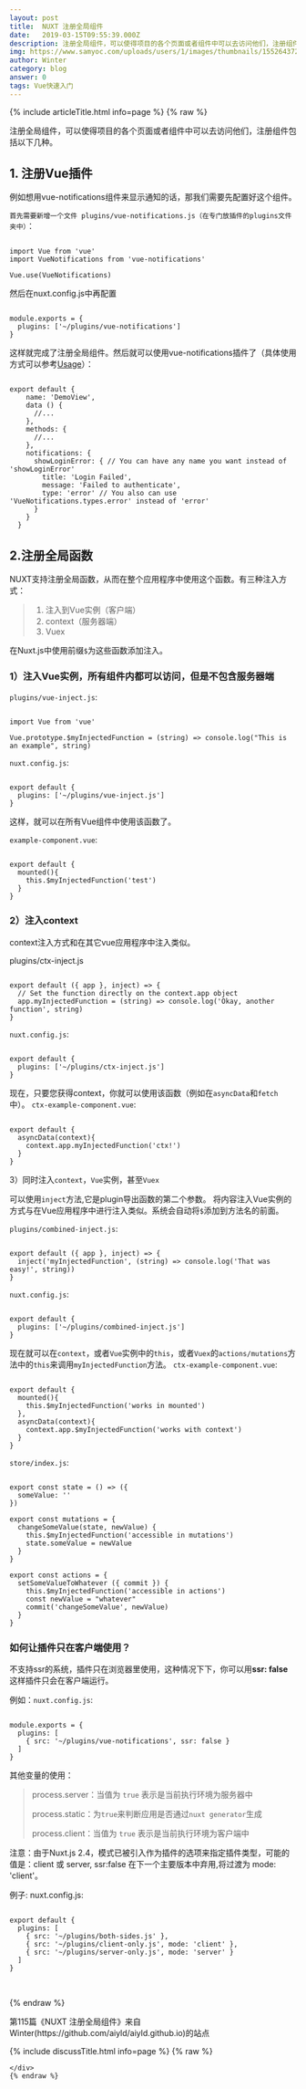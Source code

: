 ```yaml
---
layout: post
title:  NUXT 注册全局组件
date:   2019-03-15T09:55:39.000Z
description: 注册全局组件，可以使得项目的各个页面或者组件中可以去访问他们，注册组件包括以下几种。1. 注册Vue插件例如想用vue-notifications组件来显示通知...
img: https://www.samyoc.com/uploads/users/1/images/thumbnails/1552643729214.jpg
author: Winter
category: blog
answer: 0
tags: Vue快速入门
---
```

<div class="article-root">
  <div class="article">
    {% include articleTitle.html info=page %}
    {% raw %}
    <div class="article-content"><p>注册全局组件，可以使得项目的各个页面或者组件中可以去访问他们，注册组件包括以下几种。</p>

<h2>1. 注册Vue插件</h2>

<p>例如想用vue-notifications组件来显示通知的话，那我们需要先配置好这个组件。</p>

<p><code>首先需要新增一个文件&nbsp;plugins/vue-notifications.js（在专门放插件的plugins文件夹中）</code>：</p>

<pre>
<code>
import Vue from &#39;vue&#39;
import VueNotifications from &#39;vue-notifications&#39;

Vue.use(VueNotifications)
</code></pre>

<p>然后在nuxt.config.js中再配置</p>

<pre>
<code>
module.exports = {
  plugins: [&#39;~/plugins/vue-notifications&#39;]
}
</code></pre>

<p>这样就完成了注册全局组件。然后就可以使用vue-notifications插件了（具体使用方式可以参考<a href="https://se-panfilov.github.io/vue-notifications/docs/html/usage.html" target="_blank">Usage</a>）：</p>

<pre>
<code>
export default {
    name: &#39;DemoView&#39;,
    data () {
      //...
    },
    methods: {
      //...
    },
    notifications: {
      showLoginError: { // You can have any name you want instead of &#39;showLoginError&#39;
        title: &#39;Login Failed&#39;,
        message: &#39;Failed to authenticate&#39;,
        type: &#39;error&#39; // You also can use &#39;VueNotifications.types.error&#39; instead of &#39;error&#39;
      }
    }
  }
</code></pre>

<h2>2.注册全局函数</h2>

<p>NUXT支持注册全局函数，从而在整个应用程序中使用这个函数。有三种注入方式：</p>

<blockquote>
<ol>
	<li>注入到Vue实例（客户端）</li>
	<li>context（服务器端）</li>
	<li>Vuex</li>
</ol>
</blockquote>

<p>在Nuxt.js中使用前缀<code>$</code>为这些函数添加注入。</p>

<h3>1）注入Vue实例，所有组件内都可以访问，但是<strong>不包含服务器端</strong></h3>

<p><code>plugins/vue-inject.js</code>:</p>

<pre>
<code>
import Vue from &#39;vue&#39;

Vue.prototype.$myInjectedFunction = (string) =&gt; console.log(&quot;This is an example&quot;, string)
</code></pre>

<p><code>nuxt.config.js</code>:</p>

<pre>
<code>
export default {
  plugins: [&#39;~/plugins/vue-inject.js&#39;]
}
</code></pre>

<p>这样，就可以在所有Vue组件中使用该函数了。</p>

<p><code>example-component.vue</code>:</p>

<pre>
<code>
export default {
  mounted(){
    this.$myInjectedFunction(&#39;test&#39;)
  }
}
</code></pre>

<h3>2）注入context</h3>

<p>context注入方式和在其它vue应用程序中注入类似。</p>

<p>plugins/ctx-inject.js</p>

<pre>
<code>
export default ({ app }, inject) =&gt; {
  // Set the function directly on the context.app object
  app.myInjectedFunction = (string) =&gt; console.log(&#39;Okay, another function&#39;, string)
}
</code></pre>

<p><code>nuxt.config.js</code>:</p>

<pre>
<code>
export default {
  plugins: [&#39;~/plugins/ctx-inject.js&#39;]
}
</code></pre>

<p>现在，只要您获得context，你就可以使用该函数（例如在<code>asyncData</code>和<code>fetch</code>中）。&nbsp;<code>ctx-example-component.vue</code>:</p>

<pre>
<code>
export default {
  asyncData(context){
    context.app.myInjectedFunction(&#39;ctx!&#39;)
  }
}
</code></pre>

<p>3）同时注入<code>context</code>，<code>Vue</code>实例，甚至<code>Vuex</code></p>

<p>可以使用<code>inject</code>方法,它是plugin导出函数的第二个参数。 将内容注入Vue实例的方式与在Vue应用程序中进行注入类似。系统会自动将<code>$</code>添加到方法名的前面。</p>

<p><code>plugins/combined-inject.js</code>:</p>

<pre>
<code>
export default ({ app }, inject) =&gt; {
  inject(&#39;myInjectedFunction&#39;, (string) =&gt; console.log(&#39;That was easy!&#39;, string))
}
</code></pre>

<p><code>nuxt.config.js</code>:</p>

<pre>
<code>
export default {
  plugins: [&#39;~/plugins/combined-inject.js&#39;]
}
</code></pre>

<p>现在就可以在<code>context</code>，或者<code>Vue</code>实例中的<code>this</code>，或者<code>Vuex</code>的<code>actions/mutations</code>方法中的<code>this</code>来调用<code>myInjectedFunction</code>方法。&nbsp;<code>ctx-example-component.vue</code>:</p>

<pre>
<code>
export default {
  mounted(){
    this.$myInjectedFunction(&#39;works in mounted&#39;)
  },
  asyncData(context){
    context.app.$myInjectedFunction(&#39;works with context&#39;)
  }
}
</code></pre>

<p><code>store/index.js</code>:</p>

<pre>
<code>
export const state = () =&gt; ({
  someValue: &#39;&#39;
})

export const mutations = {
  changeSomeValue(state, newValue) {
    this.$myInjectedFunction(&#39;accessible in mutations&#39;)
    state.someValue = newValue
  }
}

export const actions = {
  setSomeValueToWhatever ({ commit }) {
    this.$myInjectedFunction(&#39;accessible in actions&#39;)
    const newValue = &quot;whatever&quot;
    commit(&#39;changeSomeValue&#39;, newValue)
  }
}
</code></pre>

<h3>如何让插件只在客户端使用？</h3>

<p>不支持ssr的系统，插件只在浏览器里使用，这种情况下下，你可以用<strong>ssr: false </strong>这样插件只会在客户端运行。</p>

<p>例如：<code>nuxt.config.js</code>:</p>

<pre>
<code>
module.exports = {
  plugins: [
    { src: &#39;~/plugins/vue-notifications&#39;, ssr: false }
  ]
}
</code></pre>

<p>其他变量的使用：</p>

<blockquote>
<p>process.server：当值为&nbsp;<code>true</code>&nbsp;表示是当前执行环境为服务器中</p>

<p>process.static：为<code>true</code>来判断应用是否通过<code>nuxt generator</code>生成</p>

<p>process.client：当值为&nbsp;<code>true</code>&nbsp;表示是当前执行环境为客户端中</p>
</blockquote>

<p>注意：由于Nuxt.js 2.4，模式已被引入作为插件的选项来指定插件类型，可能的值是：client 或 server, ssr:false 在下一个主要版本中弃用,将过渡为 mode: &#39;client&#39;。</p>

<p>例子:&nbsp;nuxt.config.js:</p>

<pre>
<code>
export default {
  plugins: [
    { src: &#39;~/plugins/both-sides.js&#39; },
    { src: &#39;~/plugins/client-only.js&#39;, mode: &#39;client&#39; },
    { src: &#39;~/plugins/server-only.js&#39;, mode: &#39;server&#39; }
  ]
}
</code></pre>

<p>&nbsp;</p>
</div>
    {% endraw %}
  </div>
  <p class="winter_mark">第115篇《NUXT 注册全局组件》来自Winter(https://github.com/aiyld/aiyld.github.io)的站点</p>
  <div class="discuss-wrapper">
    {% include discussTitle.html info=page %}
    {% raw %}
    <div class="discuss-list">
    
    </div>
    {% endraw %}
  </div>
<div>
